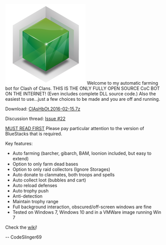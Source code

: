 ![](/WikiImages/Icon.png?raw=true)
Welcome to my automatic farming bot for Clash of Clans.
THIS IS THE ONLY FULLY OPEN SOURCE CoC BOT ON THE INTERNET! (Even includes complete DLL source code.) Also the easiest to use...just a few choices to be made and you are off and running.

Download: [ClAsHbOt.2016-02-15.7z](https://github.com/CodeSlinger69/ClAsHbOt/releases/download/20160215/ClAsHbOt.2016-02-15.7z)

Discussion thread: [Issue #22](https://github.com/CodeSlinger69/ClAsHbOt/issues/22)

[MUST READ FIRST](https://github.com/CodeSlinger69/ClAsHbOt/wiki/Install)  Please pay particular attention to the version of BlueStacks that is required.

Key features:
- Auto farming (barcher, gibarch, BAM, loonion included, but easy to extend)
- Option to only farm dead bases
- Option to only raid collectors (Ignore Storages)
- Auto donate to clanmates, both troops and spells
- Auto collect loot (bubbles and cart)
- Auto reload defenses
- Auto trophy push
- Anti-detection
- Maintain trophy range
- Full background interaction, obscured/off-screen windows are fine
- Tested on Windows 7, Windows 10 and in a VMWare image running Win 7

Check the [wiki](https://github.com/CodeSlinger69/ClAsHbOt/wiki)!

-- CodeSlinger69
